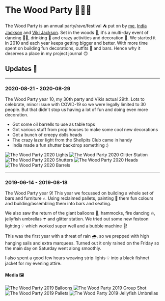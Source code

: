 # The Wood Party 🌲🔥🥳

The Wood Party is an annual party/rave/festival ⛺️ put on by [me](https://charliejackson.com/), [India Jackson](https://www.indiajackson.co.uk/) and [Viki Jackson](https://vikibell.com/). Set in the woods 🌲, it's a multi-day event of dancing 👯‍♀️, drinking 🍻 and crazy activities and decoration 🎊. We started it in 2010 and each year keeps getting bigger and better. With more time spent on building fun decorations, outfits 🎩 and bars. Hence why it deserves a place in my project journal 🙃

## Updates 🔼

---

### 2020-08-21 - 2020-08-29

The Wood Party year 10, my 30th party and Vikis actual 29th. Lots to celebrate, minor issue with COVID-19 so we were legally limited to 30 people. But that didn't stop us having a lot of fun and doing even more decoration.

- Got some oil barrells to use as table tops
- Got various stuff from prop houses to make some cool new decorations
- Got a bunch of creepy dolls heads
- The crazy lazer light from the Shellpits Club came in handy
- India made a fun shutter backdrop something :)

![The Wood Party 2020 Lights](../assets/the-wood-party-2020-lights.jpg)
![The Wood Party 2020 Glitter Station](../assets/the-wood-party-2020-glitter-station.jpg)
![The Wood Party 2020 Shutters](../assets/the-wood-party-2020-shutters.jpg)
![The Wood Party 2020 Heads](../assets/the-wood-party-2020-heads.jpg)
![The Wood Party 2020 Barrels](../assets/the-wood-party-2020-barrels.jpg)

---

### 2019-06-14 - 2019-08-18

The Wood Party year 9! This year we focussed on building a whole set of bars and furniture ⑁. Using reclaimed pallets, painting 🎨 them fun colours and building/assembling them into bars and seating.

We also saw the return of the giant balloons 🎈, hammocks, fire dancing 🔥, jellyfish umbrellas ☂️ and glitter station. We tried out some new festoon lighting 💡 which worked super well and a bubble machine 🧼!

This was the first year with a threat of rain 🌧, so we prepped with high hanging sails and extra marquees. Turned out it only rained on the Friday so the main day on Saturday went along smoothly.

I also spent a good few hours weaving strip lights 💡 into a black fishnet jacket for my evening attire.

#### Media 🖼

![The Wood Party 2019 Balloons](../assets/the-wood-party-2019-balloons.jpg)
![The Wood Party 2019 Group Shot](../assets/the-wood-party-2019-group.jpg)
![The Wood Party 2019 Pallets](../assets/the-wood-party-2019-pallets.jpg)
![The Wood Party 2019 Jellyfish Umbrellas](../assets/the-wood-party-2019-umbrellas.jpg)
